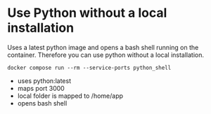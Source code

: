 # Use Python without a local installation

Uses a latest python image and opens a bash shell running on 
the container. Therefore you can use python 
without a local installation.

```
docker compose run --rm --service-ports python_shell
```

- uses python:latest
- maps port 3000
- local folder is mapped to /home/app
- opens bash shell
